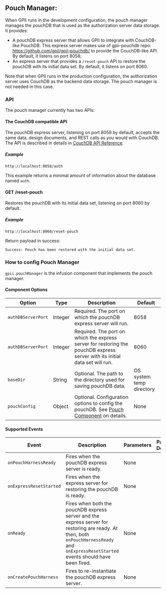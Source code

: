 ## Pouch Manager:

When GPII runs in the development configuration, the pouch manager manages the pouchDB that is used as the authorization server data storage. It provides:
* A pouchDB express server that allows GPII to integrate with CouchDB-like PouchDB. This express server makes use of gpii-pouchdb repo: https://github.com/gpii/gpii-pouchdb/ to provide the CouchDB-like API. By default, it listens on port 8058;
* An express server that provides a `/reset-pouch` API to restore the pouchDB with its initial data set. By default, it listens on port 8060.

Note that when GPII runs in the production configuration, the authorization server uses CouchDB as the backend data storage. The pouch manager is not needed in this case.

### API

The pouch manager currently has two APIs: 

#### The CouchDB compatible API
The pouchDB express server, listening on port 8058 by default, accepts the same data, design documents, and REST calls as you would with CouchDB. The API is described in details in [CouchDB API Reference](http://docs.couchdb.org/en/stable/api/index.html).

##### Example

`http://localhost:8058/auth`

This example returns a minimal amount of information about the database named `auth`.

#### GET /reset-pouch

Restores the pouchDB with its initial data set, listening on port 8060 by default.

##### Example

`http://localhost:8060/reset-pouch`

Return payload in success:
```
Success: Pouch has been restored with the initial data set.
```

### How to config Pouch Manager

`gpii.pouchManager` is the infusion component that implements the pouch manager. 

#### Component Options

| Option            | Type       | Description | Default |
| ----------------- | ---------- | ----------- | ------- |
| `authDBServerPort` | Integer | Required. The port on which the pouchDB express server will run. | 8058 |
| `authDBServerPort` | Integer | Required. The port on which the express server for restoring the pouchDB express server with its initial data set will run. | 8060 |
| `baseDir` | String | Optional. The path to the directory used for saving pouchDB data. | OS system temp directory |
| `pouchConfig` | Object | Optional. Configuration options to config the pouchDB. See [Pouch Component](https://github.com/GPII/gpii-pouchdb/blob/master/docs/pouch-component.md) on details. | None |

#### Supported Events

| Event | Description | Parameters | Parameters Description |
| ----- | ----------- | ---------- | ---------------------- |
| `onPouchHarnessReady` | Fires when the pouchDB express server is ready. | None |  |
| `onExpressResetStarted` | Fires when the express server for restoring the pouchDB is ready. | None |  |
| `onReady` | Fires when both the pouchDB express server and the express server for restoring are ready. At then, both `onPouchHarnessReady` and `onExpressResetStarted` events should have been fired. | None |  |
| `onCreatePouchHarness` | Fires to re-instantiate the pouchDB express server. | None |  |
